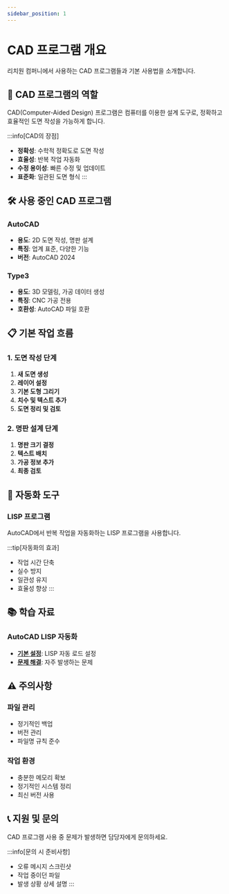 ```yaml
---
sidebar_position: 1
---
```


# CAD 프로그램 개요

리치원 컴퍼니에서 사용하는 CAD 프로그램들과 기본 사용법을 소개합니다.

## 🎯 CAD 프로그램의 역할

CAD(Computer-Aided Design) 프로그램은 컴퓨터를 이용한 설계 도구로, 정확하고 효율적인 도면 작성을 가능하게 합니다.

:::info[CAD의 장점]
- **정확성**: 수학적 정확도로 도면 작성
- **효율성**: 반복 작업 자동화
- **수정 용이성**: 빠른 수정 및 업데이트
- **표준화**: 일관된 도면 형식
:::

## 🛠️ 사용 중인 CAD 프로그램

### AutoCAD
- **용도**: 2D 도면 작성, 명판 설계
- **특징**: 업계 표준, 다양한 기능
- **버전**: AutoCAD 2024

### Type3
- **용도**: 3D 모델링, 가공 데이터 생성
- **특징**: CNC 가공 전용
- **호환성**: AutoCAD 파일 호환

## 📋 기본 작업 흐름

### 1. 도면 작성 단계
1. **새 도면 생성**
2. **레이어 설정**
3. **기본 도형 그리기**
4. **치수 및 텍스트 추가**
5. **도면 정리 및 검토**

### 2. 명판 설계 단계
1. **명판 크기 결정**
2. **텍스트 배치**
3. **가공 정보 추가**
4. **최종 검토**

## 🔧 자동화 도구

### LISP 프로그램
AutoCAD에서 반복 작업을 자동화하는 LISP 프로그램을 사용합니다.

:::tip[자동화의 효과]
- 작업 시간 단축
- 실수 방지
- 일관성 유지
- 효율성 향상
:::

## 📚 학습 자료

### AutoCAD LISP 자동화
- **[기본 설정](./autocad-lisp/autocad-lisp-setup.md)**: LISP 자동 로드 설정
- **[문제 해결](./autocad-lisp/autocad-lisp-troubleshooting.md)**: 자주 발생하는 문제

## ⚠️ 주의사항

### 파일 관리
- 정기적인 백업
- 버전 관리
- 파일명 규칙 준수

### 작업 환경
- 충분한 메모리 확보
- 정기적인 시스템 정리
- 최신 버전 사용

## 📞 지원 및 문의

CAD 프로그램 사용 중 문제가 발생하면 담당자에게 문의하세요.

:::info[문의 시 준비사항]
- 오류 메시지 스크린샷
- 작업 중이던 파일
- 발생 상황 상세 설명
::: 